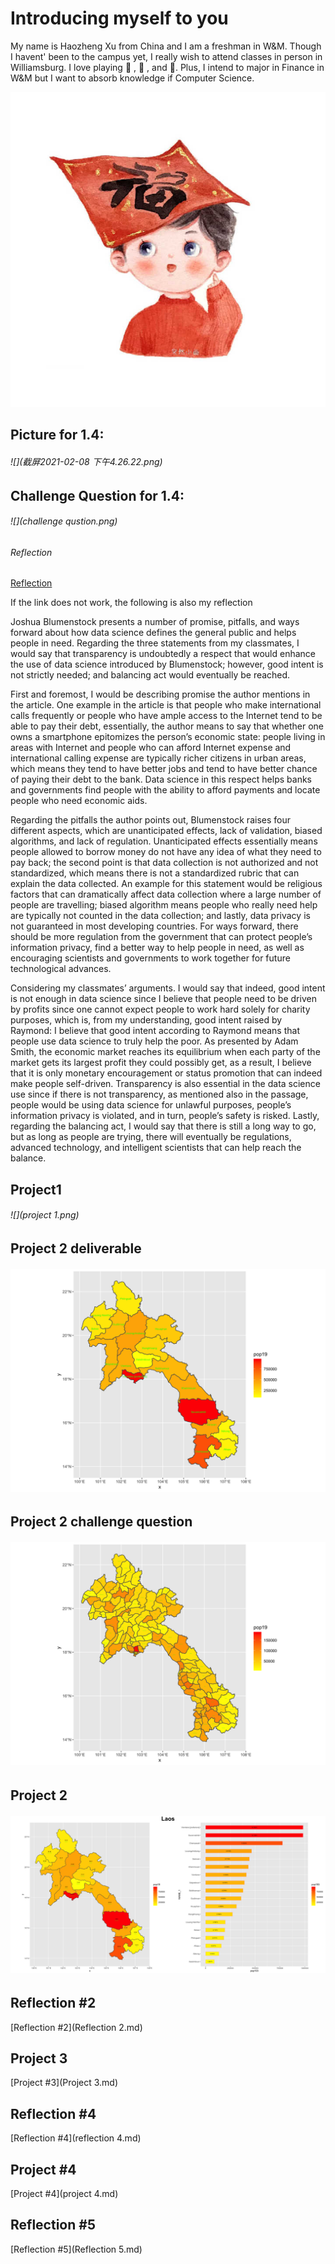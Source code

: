 # Introducing myself to you
My name is Haozheng Xu from China and I am a freshman in W&M. Though I havent' been to the campus yet, I really wish to attend classes in person in Williamsburg. I love playing 🏀 , 🏈 , and 🏃. Plus, I intend to major in Finance in W&M but I want to absorb knowledge if Computer Science.

![](details.png)


## Picture for 1.4:

###### ![](截屏2021-02-08 下午4.26.22.png)



## Challenge Question for 1.4:

###### ![](challenge qustion.png)





###### Reflection
[Reflection](https://docs.google.com/document/d/1tauA0HOqAXerVZ25IcMBbp21wflgHXanwBNmVY57SaQ/edit)

If the link does not work, the following is also my reflection


Joshua Blumenstock presents a number of promise, pitfalls, and ways forward about how data science defines the general public and helps people in need. Regarding the three statements from my classmates, I would say that transparency is undoubtedly a respect that would enhance the use of data science introduced by Blumenstock; however, good intent is not strictly needed; and balancing act would eventually be reached.

First and foremost, I would be describing promise the author mentions in the article. One example in the article is that people who make international calls frequently or people who have ample access to the Internet tend to be able to pay their debt, essentially, the author means to say that whether one owns a smartphone epitomizes the person’s economic state: people living in areas with Internet and people who can afford Internet expense and international calling expense are typically richer citizens in urban areas, which means they tend to have better jobs and tend to have better chance of paying their debt to the bank. Data science in this respect helps banks and governments find people with the ability to afford payments and locate people who need economic aids.

Regarding the pitfalls the author points out, Blumenstock raises four different aspects, which are unanticipated effects, lack of validation, biased algorithms, and lack of regulation. Unanticipated effects essentially means people allowed to borrow money do not have any idea of what they need to pay back; the second point is that data collection is not authorized and not standardized, which means there is not a standardized rubric that can explain the data collected. An example for this statement would be religious factors that can dramatically affect data collection where a large number of people are travelling; biased algorithm means people who really need help are typically not counted in the data collection; and lastly, data privacy is not guaranteed in most developing countries. For ways forward, there should be more regulation from the government that can protect people’s information privacy, find a better way to help people in need, as well as encouraging scientists and governments to work together for future technological advances.


Considering my classmates’ arguments. I would say that indeed, good intent is not enough in data science since I believe that people need to be driven by profits since one cannot expect people to work hard solely for charity purposes, which is, from my understanding, good intent raised by Raymond: I believe that good intent according to Raymond means that people use data science to truly help the poor. As presented by Adam Smith, the economic market reaches its equilibrium when each party of the market gets its largest profit they could possibly get, as a result, I believe that it is only monetary encouragement or status promotion that can indeed make people self-driven.
Transparency is also essential in the data science use since if there is not transparency, as mentioned also in the passage, people would be using data science for unlawful purposes, people’s information privacy is violated, and in turn, people’s safety is risked. Lastly, regarding the balancing act, I would say that there is still a long way to go, but as long as people are trying, there will eventually be regulations, advanced technology, and intelligent scientists that can help reach the balance.


## Project1
###### ![](project 1.png)

## Project 2 deliverable
###### ![](lao_pop20.png)

## Project 2 challenge question
###### ![](lao_pop21_.png)

## Project 2
###### ![](Laos.png)

## Reflection #2
[Reflection #2](Reflection 2.md)

## Project 3
[Project #3](Project 3.md)

## Reflection #4
[Reflection #4](reflection 4.md)

## Project #4
[Project #4](project 4.md)

## Reflection #5
[Reflection #5](Reflection 5.md)
